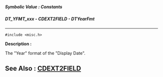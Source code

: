 ##### Symbolic Value : Constants
##### DT_YFMT_xxx - CDEXT2FIELD - DTYearFmt
---
```
#include <misc.h>
```
**Description :**

The "Year" format of the "Display Date".

**See Also :**
[CDEXT2FIELD](/domino-c-api-docs/reference/Data/CDEXT2FIELD)
---

